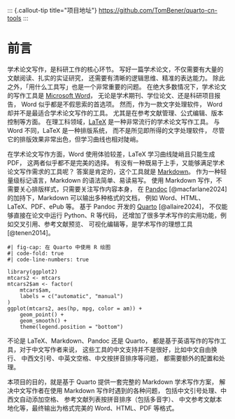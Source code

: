 ::: {.callout-tip title="项目地址"}
<https://github.com/TomBener/quarto-cn-tools>
:::

# 前言

学术论文写作，是科研工作的核心环节。
写好一篇学术论文，不仅需要有大量的文献阅读、扎实的实证研究，
还需要有清晰的逻辑思维、精准的表达能力。
除此之外，「用什么工具写」也是一个非常重要的问题。
在绝大多数情况下，学术论文的写作工具是 [Microsoft Word](https://microsoft.com/en-us/microsoft-365/word)，
无论是学术期刊、学位论文、还是科研项目报告，
Word 似乎都是不假思索的首选项。
然而，作为一款文字处理软件，
Word 却并不是最适合学术论文写作的工具。
尤其是在参考文献管理、公式编辑、版本控制等方面。
在理工科领域，[LaTeX](https://latex-project.org) 是一种非常流行的学术论文写作工具。
与 Word 不同，LaTeX 是一种排版系统，
而不是所见即所得的文字处理软件，
尽管它的排版效果非常出色，但学习曲线也相对陡峭。

在学术论文写作方面，Word 使用体验较差，LaTeX 学习曲线陡峭且只能生成 PDF，
这两者似乎都不是完美的选择。
有没有一种既易于上手，又能够满足学术论文写作需求的工具呢？
答案是肯定的，这个工具就是 [Markdown](https://daringfireball.net/projects/markdown)。
作为一种轻量级标记语言，Markdown 的语法简单、易读易写。
使用 Markdown 写作，不需要关心排版样式，只需要关注写作内容本身，
在 [Pandoc](https://pandoc.org)
[@macfarlane2024]
的加持下，Markdown 可以输出多种格式的文档，
例如 Word、HTML、LaTeX、PDF、ePub 等。
基于 Pandoc 开发的 [Quarto](https://quarto.org)
[@allaire2024]，
不仅能够直接在论文中运行 Python、R 等代码，
还增加了很多学术写作的实用功能，例如交叉引用、参考文献预览、
可视化编辑等，是学术写作的理想工具
[@tenen2014]。

```{r}
#| fig-cap: 在 Quarto 中使用 R 绘图
#| code-fold: true
#| code-line-numbers: true

library(ggplot2)
mtcars2 <- mtcars
mtcars2$am <- factor(
    mtcars$am,
    labels = c("automatic", "manual")
)
ggplot(mtcars2, aes(hp, mpg, color = am)) +
    geom_point() +
    geom_smooth() +
    theme(legend.position = "bottom")
```

不论是 LaTeX、Markdown、Pandoc 还是 Quarto，
都是基于英语写作的写作工具，对于中文写作者来说，
这些工具的中文支持并不是很好，比如中文自由换行、
中西文引号、中英文空格、中文按拼音排序等问题，
都需要额外的配置和处理。

本项目的目的，就是基于 Quarto 提供一套完整的 Markdown 学术写作方案，
解决中文写作者在使用 Markdown 写作时遇到的各种问题，
包括中文引号处理、中西文自动添加空格、
参考文献列表按拼音排序（包括多音字）、
中文参考文献本地化等，最终输出为格式完美的 Word、HTML、PDF 等格式。
